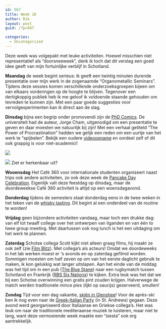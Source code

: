 ```yaml
---
id: 567
title: Week 10
author: Rik
layout: post
guid: /?p=567

categories:
  - Uncategorized
---
```

Deze week was volgepakt met leuke activiteiten. Hoewel misschien niet representatief als &#8220;doorsneeweek&#8221;, denk ik toch dat dit verslag een goed idee geeft van mijn fortuinlijke verblijf in Schotland.

**Maandag** de week begint serieus: ik geeft een twintig minuten durende presentatie over mijn werk in de zogenaamde &#8220;Organometallic Seminars&#8221;. Tijdens deze sessies komen verschillende onderzoeksgroepen bijeen om van elkaars vorderingen op de hoogte te blijven. Tegenover een dertigkoppig publiek heb ik me geloof ik voldoende staande gehouden om tevreden te kunnen zijn. Met een paar goede suggesties voor vervolgexperimenten kan ik direct aan de slag.

**Dinsdag** bijna een begrip onder promovendi zijn de [PhD Comics][1]. De universiteit had de auteur, Jorge Cham, uitgenodigd om een presentatie te geven en daar moesten we natuurlijk bij zijn! Met een verhaal getiteld &#8220;The Power of Procrastination&#8221; hadden we gelijk een reden om een uurtje van het werk te &#8220;spijbelen&#8221;. Bekijk een oudere [videoopname][2] en oordeel zelf of dit ook grappig is voor niet-academici!

<div style="width: 310px" class="wp-caption aligncenter">
  <img class="lazy " src="http://csbnw.no-ip.org:38/wp-content/plugins/wp-images-lazy-loading/images/grey.gif" data-original="wp-content/uploads/2014/03/phd050399s1.gif" />
  
  <p class="wp-caption-text">
    <noscript>
      <img src="wp-content/uploads/2014/03/phd050399s1.gif" />
    </noscript> Ziet er herkenbaar uit?
  </p>
</div>

**Wooensdag** Het Café 360 voor internationale studenten organiseert naast trips ook andere activiteiten, zo ook deze week de [Pancake Day Celebration][3]. Eigenlijk valt deze feestdag op dinsdag, maar de doordeweekse Café 360 activiteit is altijd op een woensdagavond.

**Donderdag** tijdens de semesters staat donderdag eens in de twee weken in het teken van de [whisky tasting][4]. Dit begint al een onderdeel van de routine te worden!

**Vrijdag** geen bijzondere activiteiten vandaag, maar toch een drukke dag: van elf tot twaalf college over het ontwerpen van liganden en van één to twee group meeting. Met daartussen ook nog lunch is het een uitdaging om het werk te plannen.

**Zaterdag** Schotse collega Scott kijkt niet alleen graag films, hij maakt ze ook zelf (zie [Film Blitz][5]). Met collega&#8217;s als acteurs! Omdat we doordeweeks in het lab werken moest er &#8216;s avonds en op zaterdag gefilmd worden. Sommigen moesten om half zeven op om van het eerste daglicht gebruik te maken, ik kon gelukkig wat langer uitslapen. Aan het einde van de middag was het tijd om in een pub ([The Blue Stane][6]) naar een rugbymatch tussen Schotland en Frankrijk ([RBS Six Nations][7]) te kijken. Extra leuk was het dat we bij een Schotse overwinning een gratis pint zouden krijgen. Halverwege de match werden traditionele mince pies (lijkt op saucijs) geserveerd, smullen!

**Zondag** Tijd voor een dag vakantie, [skiën in Glenshee][8]! Voor de après-ski ben ik nog even naar de [Greek-Italian Party][9] (in St. Andrews) gegaan. Deze avond werd georganiseerd door Italiaanse en Griekse collega&#8217;s. Het was leuk om naar de traditionele mediteraanse muziek te luisteren, maar niet te lang, want deze vermoeiende week maakte een &#8220;siesta&#8221; ook erg aantrekkelijk.

 [1]: http://phdcomics.com/comics.php
 [2]: https://www.youtube.com/watch?v=pzrQmpdziTQ
 [3]: /?ai1ec_event=pancake-day-celebration&instance_id= "Pancake Day Celebration"
 [4]: /?ai1ec_event=whisky-tasting-4&instance_id= "Whisky tasting"
 [5]: /?ai1ec_event=60-hour-film-blitz-screening&instance_id= "60 Hour Film Blitz Screening"
 [6]: http://www.bluestane-standrews.co.uk/
 [7]: http://www.rbs6nations.com/en/home.php
 [8]: /?ai1ec_event=ski-glenshee&instance_id= "Ski Glenshee"
 [9]: https://www.facebook.com/events/1438385919594/